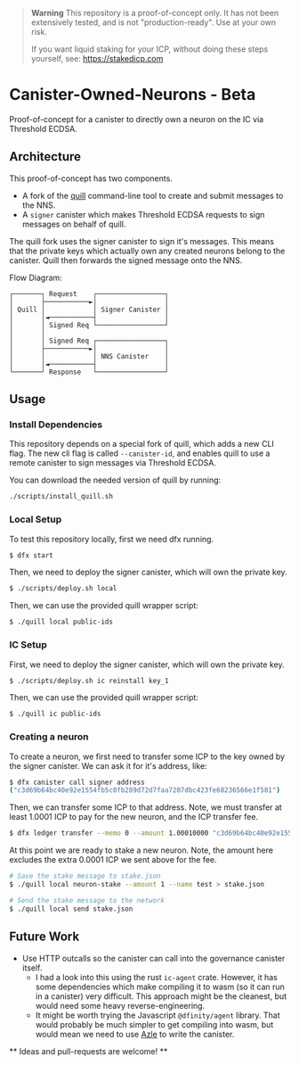 > **Warning**
> This repository is a proof-of-concept only. It has not been extensively
> tested, and is not "production-ready". Use at your own risk.
>
> If you want liquid staking for your ICP, without doing these steps yourself,
> see: https://stakedicp.com

# Canister-Owned-Neurons - Beta

Proof-of-concept for a canister to directly own a neuron on the IC via Threshold ECDSA.

## Architecture

This proof-of-concept has two components.
- A fork of the [quill](https://github.com/AegirFinance/quill) command-line
  tool to create and submit messages to the NNS.
- A `signer` canister which makes Threshold ECDSA requests to sign messages
  on behalf of quill.

The quill fork uses the signer canister to sign it's messages. This means that
the private keys which actually own any created neurons belong to the canister.
Quill then forwards the signed message onto the NNS.

Flow Diagram:

```
┌───────┐ Request    ┌─────────────────┐
│       ├───────────►│                 │
│ Quill │            │ Signer Canister │
│       │◄───────────┤                 │
│       │ Signed Req └─────────────────┘
│       │
│       │ Signed Req ┌─────────────────┐
│       ├───────────►│                 │
│       │            │ NNS Canister    │
│       │◄───────────┤                 │
└───────┘ Response   └─────────────────┘
```

## Usage

### Install Dependencies

This repository depends on a special fork of quill, which adds a new CLI flag.
The new cli flag is called `--canister-id`, and enables quill to use a remote
canister to sign messages via Threshold ECDSA.

You can download the needed version of quill by running:

```sh
./scripts/install_quill.sh
```

### Local Setup

To test this repository locally, first we need dfx running.

```sh
$ dfx start
```

Then, we need to deploy the signer canister, which will own the private key.

```sh
$ ./scripts/deploy.sh local
```

Then, we can use the provided quill wrapper script:

```sh
$ ./quill local public-ids
```

### IC Setup

First, we need to deploy the signer canister, which will own the private key.

```sh
$ ./scripts/deploy.sh ic reinstall key_1
```

Then, we can use the provided quill wrapper script:

```sh
$ ./quill ic public-ids
```

### Creating a neuron

To create a neuron, we first need to transfer some ICP to the key owned by the signer canister. We can ask it for it's address, like:

```sh
$ dfx canister call signer address
("c3d69b64bc40e92e1554fb5c0fb289d72d7faa7207dbc423fe68236566e1f581")
```

Then, we can transfer some ICP to that address. Note, we must transfer at least
1.0001 ICP to pay for the new neuron, and the ICP transfer fee.

```sh
$ dfx ledger transfer --memo 0 --amount 1.00010000 "c3d69b64bc40e92e1554fb5c0fb289d72d7faa7207dbc423fe68236566e1f581"
```

At this point we are ready to stake a new neuron. Note, the amount here
excludes the extra 0.0001 ICP we sent above for the fee.

```sh
# Save the stake message to stake.json
$ ./quill local neuron-stake --amount 1 --name test > stake.json

# Send the stake message to the network
$ ./quill local send stake.json
```



## Future Work

- Use HTTP outcalls so the canister can call into the governance canister itself.
  - I had a look into this using the rust `ic-agent` crate. However, it has
    some dependencies which make compiling it to wasm (so it can run in a
    canister) very difficult. This approach might be the cleanest, but would
    need some heavy reverse-engineering.
  - It might be worth trying the Javascript `@dfinity/agent` library. That
    would probably be much simpler to get compiling into wasm, but would mean
    we need to use [Azle](https://github.com/demergent-labs/azle) to write the
    canister.

** Ideas and pull-requests are welcome! **
